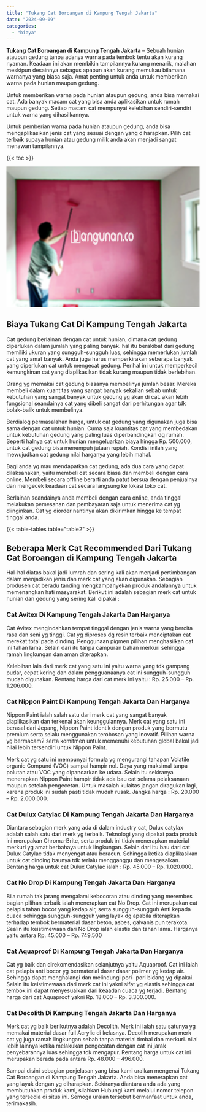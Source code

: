 ```yaml
---
title: "Tukang Cat Boroangan di Kampung Tengah Jakarta"
date: "2024-09-09"
categories: 
  - "biaya"
---
```


**Tukang Cat Boroangan di Kampung Tengah Jakarta** – Sebuah hunian ataupun gedung tanpa adanya warna pada tembok tentu akan kurang nyaman. Keadaan ini akan membikin tampilannya kurang menarik, malahan meskipun desainnya sebagus apapun akan kurang memukau bilamana warnanya yang biasa saja. Amat penting untuk anda untuk memberikan warna pada hunian maupun gedung.

Untuk memberikan warna pada hunian ataupun gedung, anda bisa memakai cat. Ada banyak macam cat yang bisa anda aplikasikan untuk rumah maupun gedung. Setiap macam cat mempunyai kelebihan sendiri-sendiri untuk warna yang dihasilkannya.

Untuk pemberian warna pada hunian ataupun gedung, anda bisa mengaplikasikan jenis cat yang sesuai dengan yang diharapkan. Pilih cat terbaik supaya hunian atau gedung milik anda akan menjadi sangat menawan tampilannya.

{{< toc >}}

![Tukang Cat Boroangan di Kampung Tengah Jakarta](/images/jasa-cat-murah40.png)

## Biaya Tukang Cat Di Kampung Tengah Jakarta

Cat gedung berlainan dengan cat untuk hunian, dimana cat gedung diperlukan dalam jumlah yang paling banyak. hal itu berakibat dari gedung memiliki ukuran yang sungguh-sungguh luas, sehingga memerlukan jumlah cat yang amat banyak. Anda juga harus memperkirakan seberapa banyak yang diperlukan cat untuk mengecat gedung. Perihal ini untuk memperkecil kemungkinan cat yang diaplikasikan tidak kurang maupun tidak berlebihan.

Orang yg memakai cat gedung biasanya membelinya jumlah besar. Mereka membeli dalam kuantitas yang sangat banyak sekalian sebab untuk kebutuhan yang sangat banyak untuk gedung yg akan di cat. akan lebih fungsional seandainya cat yang dibeli sangat dari perhitungan agar tdk bolak-balik untuk membelinya.

Berdialog permasalahan harga, untuk cat gedung yang digunakan juga bisa sama dengan cat untuk hunian. Cuma saja kuantitas cat yang membedakan untuk kebutuhan gedung yang paling luas diperbandingkan dg rumah. Seperti halnya cat untuk hunian mengeluarkan biaya hingga Rp. 500.000, untuk cat gedung bisa menempuh jutaan rupiah. Kondisi inilah yang mewujudkan cat gedung nilai harganya yang lebih mahal.

Bagi anda yg mau mendapatkan cat gedung, ada dua cara yang dapat dilaksanakan, yaitu membeli cat secara biasa dan membeli dengan cara online. Membeli secara offline berarti anda patut bersua dengan penjualnya dan mengecek keadaan cat secara langsung ke lokasi toko cat.

Berlainan seandainya anda membeli dengan cara online, anda tinggal melakukan pemesanan dan pembayaran saja untuk menerima cat yg diinginkan. Cat yg diorder nantinya akan dikirimkan hingga ke tempat tinggal anda.

{{< table-tables table="table2" >}}

## Beberapa Merk Cat Recommended Dari Tukang Cat Boroangan di Kampung Tengah Jakarta

Hal-hal diatas bakal jadi lumrah dan sering kali akan menjadi pertimbangan dalam menjadikan jenis dan merk cat yang akan digunakan. Sebagian produsen cat beradu tanding mengkampanyekan produk andalannya untuk memenangkan hati masyarakat. Berikut ini adalah sebagian merk cat untuk hunian dan gedung yang sering kali dipakai :

### Cat Avitex Di Kampung Tengah Jakarta Dan Harganya

Cat Avitex mengindahkan tempat tinggal dengan jenis warna yang bercita rasa dan seni yg tinggi. Cat yg diproses dg resin terbaik menciptakan cat merekat total pada dinding. Penggunaan pigmen pilihan menghasilkan cat ini tahan lama. Selain dari itu tanpa campuran bahan merkuri sehingga ramah lingkungan dan aman diterapkan.

Kelebihan lain dari merk cat yang satu ini yaitu warna yang tdk gampang pudar, cepat kering dan dalam pengguanaanya cat ini sungguh-sungguh mudah digunakan. Rentang harga dari cat merk ini yaitu : Rp. 25.000 – Rp. 1.206.000.

### Cat Nippon Paint Di Kampung Tengah Jakarta Dan Harganya

Nippon Paint ialah salah satu dari merk cat yang sangat banyak diaplikasikan dan terkenal akan keunggulannya. Merk cat yang satu ini berasal dari Jepang, Nippon Paint identik dengan produk yang bermutu premium serta selalu menggunakan terobosan yang inovatif. Pilihan warna yg bermacam2 serta komitmen untuk memenuhi kebutuhan global bakal jadi nilai lebih tersendiri untuk Nippon Paint.

Merk cat yg satu ini mempunyai formula yg mengurangi tahapan Volatile organic Compund (VOC) sampai hampir nol. Daya yang maksimal tanpa polutan atau VOC yang dipancarkan ke udara. Selain itu sekiranya menerapkan Nippon Paint hampir tidak ada bau cat selama pelaksanaan maupun setelah pengecetan. Untuk masalah kulaitas jangan diragukan lagi, karena produk ini sudah pasti tidak mudah rusak. Jangka harga : Rp. 20.000 – Rp. 2.000.000.

### Cat Dulux Catylac Di Kampung Tengah Jakarta Dan Harganya

Diantara sebagian merk yang ada di dalam industry cat, Dulux catylax adalah salah satu dari merk yg terbaik. Teknologi yang dipakai pada produk ini merupakan Chroma-Brite, serta produk ini tidak menerapkan material merkuri yg amat berbahaya untuk lingkungan. Selain dari itu bau dari cat Dulux Catylac tidak menyengat atau beracun. Sehingga ketika diaplikasikan untuk cat dinding baunya tdk terlalu mengganggu dan mengesalkan. Bentang harga untuk cat Dulux Catylac ialah : Rp. 45.000 – Rp. 1.020.000.

### Cat No Drop Di Kampung Tengah Jakarta Dan Harganya

Bila rumah tak jarang mengalami kebocoran atau dinding yang merembes bagian pilihan terbaik ialah menerapkan cat No Drop. Cat ini merupakan cat pelapis tahan bocor yang kedap air, serta sungguh-sungguh Anti kepada cuaca sehingga sungguh-sungguh yang layak dg apabila diterapkan terhadap tembok bermaterial dasar beton, asbes, galvanis pun terakota. Sealin itu keistimewaan dari No Drop ialah elastis dan tahan lama. Harganya yaitu antara Rp. 45.000 – Rp. 749.500

### Cat Aquaproof Di Kampung Tengah Jakarta Dan Harganya

Cat yg baik dan direkomendasikan selanjutnya yaitu Aquaproof. Cat ini ialah cat pelapis anti bocor yg bermaterial dasar dasar polimer yg kedap air. Sehingga dapat menghalangi dan melindungi pori- pori bidang yg dipakai. Selain itu keistimewaan dari merk cat ini yakni sifat yg elastis sehingga cat tembok ini dapat menyesuaikan dari keaadan cuaca yg terjadi. Bentang harga dari cat Aquaproof yakni Rp. 18.000 – Rp. 3.300.000.

### Cat Decolith Di Kampung Tengah Jakarta Dan Harganya

Merk cat yg baik berikutnya adalah Decolith. Merk ini ialah satu satunya yg memakai material dasar full Acrylic di kelasnya. Decolih merupakan merk cat yg juga ramah lingkungan sebab tanpa material timbal dan merkuri. nilai lebih lainnya ketika melakukan pengecatan dengan cat ini jarak penyebarannya luas sehingga tdk mengapur. Rentang harga untuk cat ini merupakan berada pada antara Rp. 48.000 – 496.000.

Sampai disini sebagian penjelasan yang bisa kami uraikan mengenai Tukang Cat Boroangan di Kampung Tengah Jakarta. Anda bisa menerapkan cat yang layak dengan yg diharapkan. Sekiranya diantara anda ada yang membutuhkan produk kami, silahkan Hubungi kami melalui nomor telepon yang tersedia di situs ini. Semoga uraian tersebut bermanfaat untuk anda, terimakasih.

